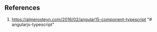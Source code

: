 ## References

1. <https://almerosteyn.com/2016/02/angular15-component-typescript>
"# angularjs-typescript" 
